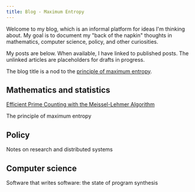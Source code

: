 ```yaml
---
title: Blog - Maximum Entropy
---
```


Welcome to my blog, which is an informal platform for ideas I'm thinking about.  My goal is to document my "back of the napkin" thoughts in mathematics, computer science, policy, and other curiosities.

My posts are below.  When available, I have linked to published posts.  The unlinked articles are placeholders for drafts in progress.

The blog title is a nod to the [principle of maximum entropy](https://en.wikipedia.org/wiki/Principle_of_maximum_entropy).

## Mathematics and statistics

[Efficient Prime Counting with the Meissel-Lehmer Algorithm](posts/2016-12-23-prime-counting.html)

The principle of maximum entropy

## Policy

Notes on research and distributed systems

## Computer science

Software that writes software: the state of program synthesis


